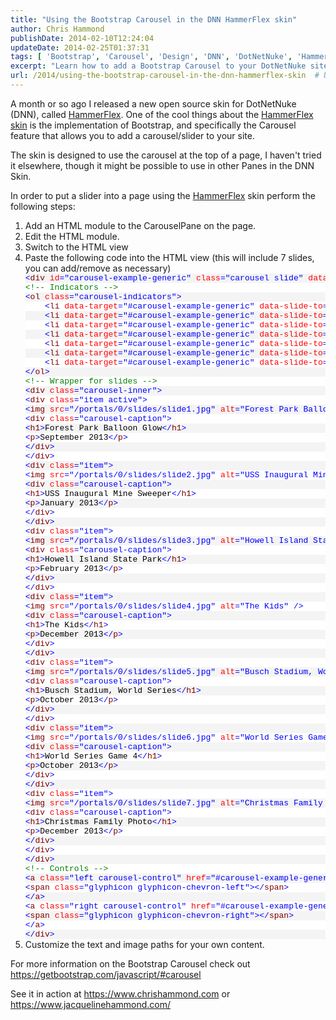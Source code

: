 ```yaml
---
title: "Using the Bootstrap Carousel in the DNN HammerFlex skin"
author: Chris Hammond
publishDate: 2014-02-10T12:24:04
updateDate: 2014-02-25T01:37:31
tags: [ 'Bootstrap', 'Carousel', 'Design', 'DNN', 'DotNetNuke', 'HammerFlex', 'jQuery', 'Skin', 'Slider' ]
excerpt: "Learn how to add a Bootstrap Carousel to your DotNetNuke site with the HammerFlex skin. Follow these steps for a dynamic slider on your page!"
url: /2014/using-the-bootstrap-carousel-in-the-dnn-hammerflex-skin  # Use the generated URL with year
---
```

<p>A month or so ago I released a new open source skin for DotNetNuke (DNN), called <a href="https://www.christoc.com/Projects/HammerFlex" target="_blank">HammerFlex</a>. One of the cool things about the <a href="https://www.christoc.com/Projects/HammerFlex" target="_blank">HammerFlex skin</a> is the implementation of Bootstrap, and specifically the Carousel feature that allows you to add a carousel/slider to your site.</p> <p>The skin is designed to use the carousel at the top of a page, I haven't tried it elsewhere, though it might be possible to use in other Panes in the DNN Skin.</p> <p>In order to put a slider into a page using the <a href="https://www.christoc.com/Projects/HammerFlex" target="_blank">HammerFlex</a> skin perform the following steps:</p> <ol>     <li>Add an HTML module to the CarouselPane on the page.</li>     <li>Edit the HTML module.</li>     <li>Switch to the HTML view</li>     <li>Paste the following code into the HTML view (this will include 7 slides, you can add/remove as necessary)</li>     <div class="csharpcode">     <pre class="alt"><span class="kwrd">&lt;</span><span class="html">div</span> <span class="attr">id</span><span class="kwrd">="carousel-example-generic"</span> <span class="attr">class</span><span class="kwrd">="carousel slide"</span> <span class="attr">data-ride</span><span class="kwrd">="carousel"</span><span class="kwrd">&gt;</span></pre>     <pre><span class="rem">&lt;!-- Indicators --&gt;</span></pre>     <pre class="alt"><span class="kwrd">&lt;</span><span class="html">ol</span> <span class="attr">class</span><span class="kwrd">="carousel-indicators"</span><span class="kwrd">&gt;</span></pre>     <pre>    <span class="kwrd">&lt;</span><span class="html">li</span> <span class="attr">data-target</span><span class="kwrd">="#carousel-example-generic"</span> <span class="attr">data-slide-to</span><span class="kwrd">="0"</span> <span class="attr">class</span><span class="kwrd">="active"</span><span class="kwrd">&gt;&lt;/</span><span class="html">li</span><span class="kwrd">&gt;</span></pre>     <pre class="alt">    <span class="kwrd">&lt;</span><span class="html">li</span> <span class="attr">data-target</span><span class="kwrd">="#carousel-example-generic"</span> <span class="attr">data-slide-to</span><span class="kwrd">="1"</span><span class="kwrd">&gt;&lt;/</span><span class="html">li</span><span class="kwrd">&gt;</span></pre>     <pre>    <span class="kwrd">&lt;</span><span class="html">li</span> <span class="attr">data-target</span><span class="kwrd">="#carousel-example-generic"</span> <span class="attr">data-slide-to</span><span class="kwrd">="2"</span><span class="kwrd">&gt;&lt;/</span><span class="html">li</span><span class="kwrd">&gt;</span></pre>     <pre class="alt">    <span class="kwrd">&lt;</span><span class="html">li</span> <span class="attr">data-target</span><span class="kwrd">="#carousel-example-generic"</span> <span class="attr">data-slide-to</span><span class="kwrd">="3"</span><span class="kwrd">&gt;&lt;/</span><span class="html">li</span><span class="kwrd">&gt;</span></pre>     <pre>    <span class="kwrd">&lt;</span><span class="html">li</span> <span class="attr">data-target</span><span class="kwrd">="#carousel-example-generic"</span> <span class="attr">data-slide-to</span><span class="kwrd">="4"</span><span class="kwrd">&gt;&lt;/</span><span class="html">li</span><span class="kwrd">&gt;</span></pre>     <pre class="alt">    <span class="kwrd">&lt;</span><span class="html">li</span> <span class="attr">data-target</span><span class="kwrd">="#carousel-example-generic"</span> <span class="attr">data-slide-to</span><span class="kwrd">="5"</span><span class="kwrd">&gt;&lt;/</span><span class="html">li</span><span class="kwrd">&gt;</span></pre>     <pre>    <span class="kwrd">&lt;</span><span class="html">li</span> <span class="attr">data-target</span><span class="kwrd">="#carousel-example-generic"</span> <span class="attr">data-slide-to</span><span class="kwrd">="6"</span><span class="kwrd">&gt;&lt;/</span><span class="html">li</span><span class="kwrd">&gt;</span></pre>     <pre class="alt"><span class="kwrd">&lt;/</span><span class="html">ol</span><span class="kwrd">&gt;</span></pre>     <pre><span class="rem">&lt;!-- Wrapper for slides --&gt;</span></pre>     <pre class="alt"><span class="kwrd">&lt;</span><span class="html">div</span> <span class="attr">class</span><span class="kwrd">="carousel-inner"</span><span class="kwrd">&gt;</span></pre>     <pre><span class="kwrd">&lt;</span><span class="html">div</span> <span class="attr">class</span><span class="kwrd">="item active"</span><span class="kwrd">&gt;</span></pre>     <pre class="alt"><span class="kwrd">&lt;</span><span class="html">img</span> <span class="attr">src</span><span class="kwrd">="/portals/0/slides/slide1.jpg"</span> <span class="attr">alt</span><span class="kwrd">="Forest Park Balloon Glow"</span> <span class="kwrd">/&gt;</span></pre>     <pre><span class="kwrd">&lt;</span><span class="html">div</span> <span class="attr">class</span><span class="kwrd">="carousel-caption"</span><span class="kwrd">&gt;</span></pre>     <pre class="alt"><span class="kwrd">&lt;</span><span class="html">h1</span><span class="kwrd">&gt;</span>Forest Park Balloon Glow<span class="kwrd">&lt;/</span><span class="html">h1</span><span class="kwrd">&gt;</span></pre>     <pre><span class="kwrd">&lt;</span><span class="html">p</span><span class="kwrd">&gt;</span>September 2013<span class="kwrd">&lt;/</span><span class="html">p</span><span class="kwrd">&gt;</span></pre>     <pre class="alt"><span class="kwrd">&lt;/</span><span class="html">div</span><span class="kwrd">&gt;</span></pre>     <pre><span class="kwrd">&lt;/</span><span class="html">div</span><span class="kwrd">&gt;</span></pre>     <pre class="alt"><span class="kwrd">&lt;</span><span class="html">div</span> <span class="attr">class</span><span class="kwrd">="item"</span><span class="kwrd">&gt;</span></pre>     <pre><span class="kwrd">&lt;</span><span class="html">img</span> <span class="attr">src</span><span class="kwrd">="/portals/0/slides/slide2.jpg"</span> <span class="attr">alt</span><span class="kwrd">="USS Inaugural Mine Sweeper"</span> <span class="kwrd">/&gt;</span></pre>     <pre class="alt"><span class="kwrd">&lt;</span><span class="html">div</span> <span class="attr">class</span><span class="kwrd">="carousel-caption"</span><span class="kwrd">&gt;</span></pre>     <pre><span class="kwrd">&lt;</span><span class="html">h1</span><span class="kwrd">&gt;</span>USS Inaugural Mine Sweeper<span class="kwrd">&lt;/</span><span class="html">h1</span><span class="kwrd">&gt;</span></pre>     <pre class="alt"><span class="kwrd">&lt;</span><span class="html">p</span><span class="kwrd">&gt;</span>January 2013<span class="kwrd">&lt;/</span><span class="html">p</span><span class="kwrd">&gt;</span></pre>     <pre><span class="kwrd">&lt;/</span><span class="html">div</span><span class="kwrd">&gt;</span></pre>     <pre class="alt"><span class="kwrd">&lt;/</span><span class="html">div</span><span class="kwrd">&gt;</span></pre>     <pre><span class="kwrd">&lt;</span><span class="html">div</span> <span class="attr">class</span><span class="kwrd">="item"</span><span class="kwrd">&gt;</span></pre>     <pre class="alt"><span class="kwrd">&lt;</span><span class="html">img</span> <span class="attr">src</span><span class="kwrd">="/portals/0/slides/slide3.jpg"</span> <span class="attr">alt</span><span class="kwrd">="Howell Island State Park"</span> <span class="kwrd">/&gt;</span></pre>     <pre><span class="kwrd">&lt;</span><span class="html">div</span> <span class="attr">class</span><span class="kwrd">="carousel-caption"</span><span class="kwrd">&gt;</span></pre>     <pre class="alt"><span class="kwrd">&lt;</span><span class="html">h1</span><span class="kwrd">&gt;</span>Howell Island State Park<span class="kwrd">&lt;/</span><span class="html">h1</span><span class="kwrd">&gt;</span></pre>     <pre><span class="kwrd">&lt;</span><span class="html">p</span><span class="kwrd">&gt;</span>February 2013<span class="kwrd">&lt;/</span><span class="html">p</span><span class="kwrd">&gt;</span></pre>     <pre class="alt"><span class="kwrd">&lt;/</span><span class="html">div</span><span class="kwrd">&gt;</span></pre>     <pre><span class="kwrd">&lt;/</span><span class="html">div</span><span class="kwrd">&gt;</span></pre>     <pre class="alt"><span class="kwrd">&lt;</span><span class="html">div</span> <span class="attr">class</span><span class="kwrd">="item"</span><span class="kwrd">&gt;</span></pre>     <pre><span class="kwrd">&lt;</span><span class="html">img</span> <span class="attr">src</span><span class="kwrd">="/portals/0/slides/slide4.jpg"</span> <span class="attr">alt</span><span class="kwrd">="The Kids"</span> <span class="kwrd">/&gt;</span></pre>     <pre class="alt"><span class="kwrd">&lt;</span><span class="html">div</span> <span class="attr">class</span><span class="kwrd">="carousel-caption"</span><span class="kwrd">&gt;</span></pre>     <pre><span class="kwrd">&lt;</span><span class="html">h1</span><span class="kwrd">&gt;</span>The Kids<span class="kwrd">&lt;/</span><span class="html">h1</span><span class="kwrd">&gt;</span></pre>     <pre class="alt"><span class="kwrd">&lt;</span><span class="html">p</span><span class="kwrd">&gt;</span>December 2013<span class="kwrd">&lt;/</span><span class="html">p</span><span class="kwrd">&gt;</span></pre>     <pre><span class="kwrd">&lt;/</span><span class="html">div</span><span class="kwrd">&gt;</span></pre>     <pre class="alt"><span class="kwrd">&lt;/</span><span class="html">div</span><span class="kwrd">&gt;</span></pre>     <pre><span class="kwrd">&lt;</span><span class="html">div</span> <span class="attr">class</span><span class="kwrd">="item"</span><span class="kwrd">&gt;</span></pre>     <pre class="alt"><span class="kwrd">&lt;</span><span class="html">img</span> <span class="attr">src</span><span class="kwrd">="/portals/0/slides/slide5.jpg"</span> <span class="attr">alt</span><span class="kwrd">="Busch Stadium, World Series"</span> <span class="kwrd">/&gt;</span></pre>     <pre><span class="kwrd">&lt;</span><span class="html">div</span> <span class="attr">class</span><span class="kwrd">="carousel-caption"</span><span class="kwrd">&gt;</span></pre>     <pre class="alt"><span class="kwrd">&lt;</span><span class="html">h1</span><span class="kwrd">&gt;</span>Busch Stadium, World Series<span class="kwrd">&lt;/</span><span class="html">h1</span><span class="kwrd">&gt;</span></pre>     <pre><span class="kwrd">&lt;</span><span class="html">p</span><span class="kwrd">&gt;</span>October 2013<span class="kwrd">&lt;/</span><span class="html">p</span><span class="kwrd">&gt;</span></pre>     <pre class="alt"><span class="kwrd">&lt;/</span><span class="html">div</span><span class="kwrd">&gt;</span></pre>     <pre><span class="kwrd">&lt;/</span><span class="html">div</span><span class="kwrd">&gt;</span></pre>     <pre class="alt"><span class="kwrd">&lt;</span><span class="html">div</span> <span class="attr">class</span><span class="kwrd">="item"</span><span class="kwrd">&gt;</span></pre>     <pre><span class="kwrd">&lt;</span><span class="html">img</span> <span class="attr">src</span><span class="kwrd">="/portals/0/slides/slide6.jpg"</span> <span class="attr">alt</span><span class="kwrd">="World Series Game 4"</span> <span class="kwrd">/&gt;</span></pre>     <pre class="alt"><span class="kwrd">&lt;</span><span class="html">div</span> <span class="attr">class</span><span class="kwrd">="carousel-caption"</span><span class="kwrd">&gt;</span></pre>     <pre><span class="kwrd">&lt;</span><span class="html">h1</span><span class="kwrd">&gt;</span>World Series Game 4<span class="kwrd">&lt;/</span><span class="html">h1</span><span class="kwrd">&gt;</span></pre>     <pre class="alt"><span class="kwrd">&lt;</span><span class="html">p</span><span class="kwrd">&gt;</span>October 2013<span class="kwrd">&lt;/</span><span class="html">p</span><span class="kwrd">&gt;</span></pre>     <pre><span class="kwrd">&lt;/</span><span class="html">div</span><span class="kwrd">&gt;</span></pre>     <pre class="alt"><span class="kwrd">&lt;/</span><span class="html">div</span><span class="kwrd">&gt;</span></pre>     <pre><span class="kwrd">&lt;</span><span class="html">div</span> <span class="attr">class</span><span class="kwrd">="item"</span><span class="kwrd">&gt;</span></pre>     <pre class="alt"><span class="kwrd">&lt;</span><span class="html">img</span> <span class="attr">src</span><span class="kwrd">="/portals/0/slides/slide7.jpg"</span> <span class="attr">alt</span><span class="kwrd">="Christmas Family Photo"</span> <span class="kwrd">/&gt;</span></pre>     <pre><span class="kwrd">&lt;</span><span class="html">div</span> <span class="attr">class</span><span class="kwrd">="carousel-caption"</span><span class="kwrd">&gt;</span></pre>     <pre class="alt"><span class="kwrd">&lt;</span><span class="html">h1</span><span class="kwrd">&gt;</span>Christmas Family Photo<span class="kwrd">&lt;/</span><span class="html">h1</span><span class="kwrd">&gt;</span></pre>     <pre><span class="kwrd">&lt;</span><span class="html">p</span><span class="kwrd">&gt;</span>December 2013<span class="kwrd">&lt;/</span><span class="html">p</span><span class="kwrd">&gt;</span></pre>     <pre class="alt"><span class="kwrd">&lt;/</span><span class="html">div</span><span class="kwrd">&gt;</span></pre>     <pre><span class="kwrd">&lt;/</span><span class="html">div</span><span class="kwrd">&gt;</span></pre>     <pre class="alt"><span class="kwrd">&lt;/</span><span class="html">div</span><span class="kwrd">&gt;</span></pre>     <pre><span class="rem">&lt;!-- Controls --&gt;</span></pre>     <pre class="alt"><span class="kwrd">&lt;</span><span class="html">a</span> <span class="attr">class</span><span class="kwrd">="left carousel-control"</span> <span class="attr">href</span><span class="kwrd">="#carousel-example-generic"</span> <span class="attr">data-slide</span><span class="kwrd">="prev"</span><span class="kwrd">&gt;</span></pre>     <pre><span class="kwrd">&lt;</span><span class="html">span</span> <span class="attr">class</span><span class="kwrd">="glyphicon glyphicon-chevron-left"</span><span class="kwrd">&gt;&lt;/</span><span class="html">span</span><span class="kwrd">&gt;</span></pre>     <pre class="alt"><span class="kwrd">&lt;/</span><span class="html">a</span><span class="kwrd">&gt;</span></pre>     <pre><span class="kwrd">&lt;</span><span class="html">a</span> <span class="attr">class</span><span class="kwrd">="right carousel-control"</span> <span class="attr">href</span><span class="kwrd">="#carousel-example-generic"</span> <span class="attr">data-slide</span><span class="kwrd">="next"</span><span class="kwrd">&gt;</span></pre>     <pre class="alt"><span class="kwrd">&lt;</span><span class="html">span</span> <span class="attr">class</span><span class="kwrd">="glyphicon glyphicon-chevron-right"</span><span class="kwrd">&gt;&lt;/</span><span class="html">span</span><span class="kwrd">&gt;</span></pre>     <pre><span class="kwrd">&lt;/</span><span class="html">a</span><span class="kwrd">&gt;</span></pre>     <pre class="alt"><span class="kwrd">&lt;/</span><span class="html">div</span><span class="kwrd">&gt;</span></pre>     </div>     <style type="text/css">         .csharpcode, .csharpcode pre         {         font-size: small;         color: black;         font-family: consolas, "Courier New", courier, monospace;         background-color: #ffffff;         /*white-space: pre;*/         }         .csharpcode pre { margin: 0em; }         .csharpcode .rem { color: #008000; }         .csharpcode .kwrd { color: #0000ff; }         .csharpcode .str { color: #006080; }         .csharpcode .op { color: #0000c0; }         .csharpcode .preproc { color: #cc6633; }         .csharpcode .asp { background-color: #ffff00; }         .csharpcode .html { color: #800000; }         .csharpcode .attr { color: #ff0000; }         .csharpcode .alt         {         background-color: #f4f4f4;         width: 100%;         margin: 0em;         }         .csharpcode .lnum { color: #606060; }     </style>     <li>Customize the text and image paths for your own content.</li> </ol> <p>For more information on the Bootstrap Carousel check out <a title="https://getbootstrap.com/javascript/#carousel" href="https://getbootstrap.com/javascript/#carousel">https://getbootstrap.com/javascript/#carousel</a>&nbsp;</p> <p>See it in action at <a href="https://www.chrishammond.com">https://www.chrishammond.com</a> or <a href="https://www.jacquelinehammond.com/">https://www.jacquelinehammond.com/</a></p>

